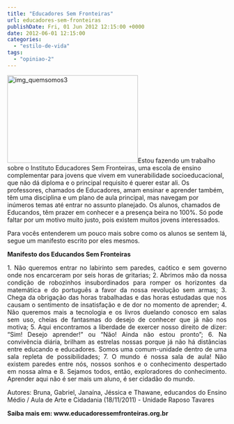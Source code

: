 ```yaml
---
title: "Educadores Sem Fronteiras"
url: educadores-sem-fronteiras
publishDate: Fri, 01 Jun 2012 12:15:00 +0000
date: 2012-06-01 12:15:00
categories: 
  - "estilo-de-vida"
tags: 
  - "opiniao-2"
---
```

<a href="http://www.gabi.blog.br/wp-content/uploads/2012/06/img_quemsomos3.gif"><img class=" wp-image-1317 alignleft" alt="img_quemsomos3" src="http://www.gabi.blog.br/wp-content/uploads/2012/06/img_quemsomos3-300x300.gif" width="300" height="201" /></a>Estou fazendo um trabalho sobre o Instituto Educadores Sem Fronteiras, uma escola de ensino complementar para jovens que vivem em vunerabilidade socioeducacional, que não dá diploma e o principal requisito é querer estar ali. Os professores, chamados de Educadores, amam ensinar e aprender também, têm uma disciplina e um plano de aula principal, mas navegam por inúmeros temas até entrar no assunto planejado. Os alunos, chamados de Educandos, têm prazer em conhecer e a presença beira no 100%. Só pode faltar por um motivo muito justo, pois existem muitos jovens interessados.
<p style="text-align: justify;">Para vocês entenderem um pouco mais sobre como os alunos se sentem lá, segue um manifesto escrito por eles mesmos.</p>
<p style="text-align: justify;"><strong>Manifesto dos Educandos Sem Fronteiras</strong></p>
<p style="text-align: justify;">1. Não queremos entrar no labirinto sem paredes, caótico e sem governo onde nos encarceram por seis horas de gritarias;
2. Abrimos mão da nossa condição de robozinhos insubordinados para romper os horizontes da matemática e do português a favor da nossa revolução sem armas;
3. Chega da obrigação das horas trabalhadas e das horas estudadas que nos causam o sentimento de insatisfação e de dor no momento de aprender;
4. Não queremos mais a tecnologia e os livros duelando conosco em salas sem uso, cheias de fantasmas do desejo de conhecer que já não nos motiva;
5. Aqui encontramos a liberdade de exercer nosso direito de dizer: “Sim! Desejo aprender!” ou “Não! Ainda não estou pronto”;
6. Na convivência diária, brilham as estrelas nossas porque já não há distâncias entre educando e educadores. Somos uma comum-unidade dentro de uma sala repleta de possibilidades;
7. O mundo é nossa sala de aula! Não existem paredes entre nós, nossos sonhos e o conhecimento despertado em nossa alma e
8. Sejamos todos, então, exploradores do conhecimento. Aprender aqui não é ser mais um aluno, é ser cidadão do mundo.</p>
<p style="text-align: justify;">Autores: Bruna, Gabriel, Janaína, Jéssica e Thawane, educandos do Ensino Médio / Aula de Arte e Cidadania (18/11/2011) - Unidade Raposo Tavares</p>
<p style="text-align: justify;"><strong>Saiba mais em: www.educadoressemfronteiras.org.br</strong></p>

